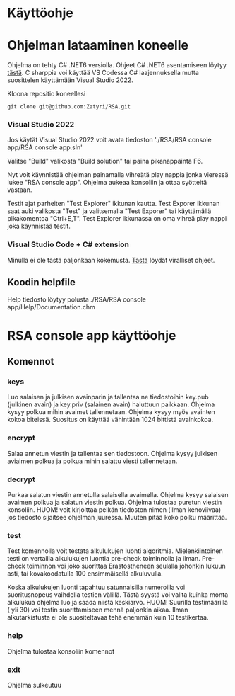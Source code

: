 # Käyttöohje

# Ohjelman lataaminen koneelle

Ohjelma on tehty C# .NET6 versiolla. Ohjeet C# .NET6 asentamiseen löytyy [tästä](https://dotnet.microsoft.com/en-us/download). C sharppia voi käyttää VS Codessa C# laajennuksella mutta suosittelen käyttämään Visual Studio 2022.

Kloona repositio koneellesi
```
git clone git@github.com:Zatyri/RSA.git
```

### Visual Studio 2022
Jos käytät Visual Studio 2022 voit avata tiedoston './RSA/RSA console app/RSA console app.sln'

Valitse "Build" valikosta "Build solution" tai paina pikanäppäintä F6.

Nyt voit käynnistää ohjelman painamalla vihreätä play nappia jonka vieressä lukee "RSA console app". Ohjelma aukeaa konsoliin ja ottaa syötteitä vastaan.

Testit ajat parheiten "Test Explorer" ikkunan kautta. Test Exporer ikkunan saat auki valikosta "Test" ja valitsemalla "Test Exporer" tai käyttämällä pikakomentoa "Ctrl+E,T". Test Explorer ikkunassa on oma vihreä play nappi joka käynnistää testit.

### Visual Studio Code + C# extension
Minulla ei ole tästä paljonkaan kokemusta. [Tästä](https://code.visualstudio.com/docs/languages/csharp) löydät viralliset ohjeet.

## Koodin helpfile
Help tiedosto löytyy polusta ./RSA/RSA console app/Help/Documentation.chm

# RSA console app käyttöohje
## Komennot
### keys
Luo salaisen ja julkisen avainparin ja tallentaa ne tiedostoihin key.pub (julkinen avain) ja key.priv (salainen avain) haluttuun paikkaan. Ohjelma kysyy polkua mihin avaimet tallennetaan. Ohjelma kysyy myös avainten kokoa biteissä. Suositus on käyttää vähintään 1024 bittistä avainkokoa.
### encrypt
Salaa annetun viestin ja tallentaa sen tiedostoon. Ohjelma kysyy julkisen aviaimen polkua ja polkua mihin salattu viesti tallennetaan.
### decrypt
Purkaa salatun viestin annetulla salaisella avaimella. Ohjelma kysyy salaisen avaimen polkua ja salatun viestin polkua. Ohjelma tulostaa puretun viestin konsoliin.
HUOM! voit kirjoittaa pelkän tiedoston nimen (ilman kenoviivaa) jos tiedosto sijaitsee ohjelman juuressa. Muuten pitää koko polku määrittää.
### test
Test komennolla voit testata alkulukujen luonti algoritmia. Mielenkiintoinen testi on vertailla alkulukujen luontia pre-check toiminnolla ja ilman. Pre-check toiminnon voi joko suorittaa Erastostheneen seulalla johonkin lukuun asti, tai kovakoodatulla 100 ensimmäisellä alkuluvulla.

Koska alkulukujen luonti tapahtuu satunnaisilla numeroilla voi suoritusnopeus vaihdella testien välillä. Tästä syystä voi valita kuinka monta alkulukua ohjelma luo ja saada niistä keskiarvo. HUOM! Suurilla testimäärillä ( yli 30) voi testin suorittamiseen mennä paljonkin aikaa. Ilman alkutarkistusta ei ole suositeltavaa tehä enemmän kuin 10 testikertaa.
### help
Ohjelma tulostaa konsoliin komennot
### exit
Ohjelma sulkeutuu
